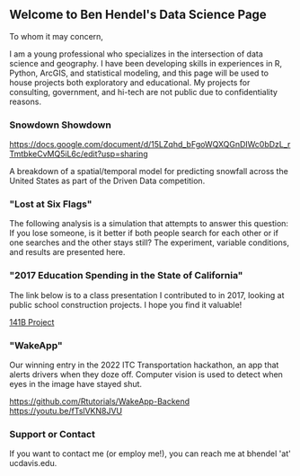 ## Welcome to Ben Hendel's Data Science Page

To whom it may concern,

I am a young professional who specializes in the intersection of data science and geography. I have been developing skills in experiences in R, Python, ArcGIS, and statistical modeling, and this page will be used to house projects both exploratory and educational. My projects for consulting, government, and hi-tech are not public due to confidentiality reasons.

### Snowdown Showdown

https://docs.google.com/document/d/15LZqhd_bFgoWQXQGnDIWc0bDzL_rTmtbkeCvMQ5iL6c/edit?usp=sharing

A breakdown of a spatial/temporal model for predicting snowfall across the United States as part of the Driven Data competition.

### "Lost at Six Flags"

The following analysis is a simulation that attempts to answer this question: If you lose someone, is it better if both people search for each other or if one searches and the other stays still? The experiment, variable conditions, and results are presented here.

### "2017 Education Spending in the State of California"

The link below is to a class presentation I contributed to in 2017, looking at public school construction projects. I hope you find it valuable! 

<a href="Final_Presentation.html">141B Project</a> 

### "WakeApp"

Our winning entry in the 2022 ITC Transportation hackathon, an app that alerts drivers when they doze off. Computer vision is used to detect when eyes in the image have stayed shut.

https://github.com/Rtutorials/WakeApp-Backend
https://youtu.be/fTslVKN8JVU


### Support or Contact
 If you want to contact me (or employ me!), you can reach me at bhendel 'at' ucdavis.edu. 
 

